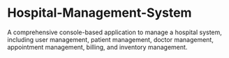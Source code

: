 # Hospital-Management-System
A comprehensive console-based application to manage a hospital system, including user management, patient management, doctor management, appointment management, billing, and inventory management.
